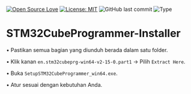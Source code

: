 [![Open Source Love](https://badges.frapsoft.com/os/v1/open-source.svg?style=flat)](https://github.com/ellerbrock/open-source-badges/)
[![License: MIT](https://img.shields.io/badge/License-MIT-blue.svg?logo=github&color=%23F7DF1E)](https://opensource.org/licenses/MIT)
![GitHub last commit](https://img.shields.io/github/last-commit/cakraawijaya/STM32CubeProgrammer-Installer?logo=Codeforces&logoColor=white&color=%23F7DF1E)
![Type](https://img.shields.io/badge/Type-Installer-light.svg?style=flat&logo=gitbook&logoColor=white&color=%23F7DF1E)

# STM32CubeProgrammer-Installer

• Pastikan semua bagian yang diunduh berada dalam satu folder.

• Klik kanan ``` en.stm32cubeprg-win64-v2-15-0.part1 ``` -> Pilih ``` Extract Here ```.

• Buka ``` SetupSTM32CubeProgrammer_win64.exe ```.

• Atur sesuai dengan kebutuhan Anda.